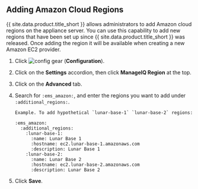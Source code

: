 ## Adding Amazon Cloud Regions

{{ site.data.product.title_short }} allows administrators to add Amazon cloud regions on
the appliance server. You can use this capability to add new regions that have been
set up since {{ site.data.product.title_short }} was released.  Once adding the region it will be
available when creating a new Amazon EC2 provider.

1.  Click ![config gear](../../images/config-gear.png) (**Configuration**).

2.  Click on the **Settings** accordion, then click **ManageIQ Region** at the top.

3.  Click on the **Advanced** tab.

4.  Search for `:ems_amazon:`, and enter the regions you want to add
    under `:additional_regions:`.

        Example. To add hypothetical `lunar-base-1` `lunar-base-2` regions:

        :ems_amazon:
          :additional_regions:
            :lunar-base-1:
              :name: Lunar Base 1
              :hostname: ec2.lunar-base-1.amazonaws.com
              :description: Lunar Base 1
            :lunar-base-2:
              :name: Lunar Base 2
              :hostname: ec2.lunar-base-2.amazonaws.com
              :description: Lunar Base 2

5.  Click **Save**.
